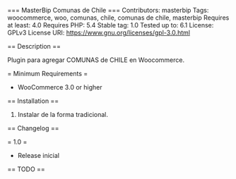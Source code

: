 === MasterBip Comunas de Chile  ===
Contributors: masterbip
Tags: woocommerce, woo, comunas, chile, comunas de chile, masterbip
Requires at least: 4.0
Requires PHP: 5.4
Stable tag: 1.0
Tested up to: 6.1
License: GPLv3
License URI: https://www.gnu.org/licenses/gpl-3.0.html

== Description ==

Plugin para agregar COMUNAS de CHILE en Woocommerce.

= Minimum Requirements =

* WooCommerce 3.0 or higher

== Installation ==

1. Instalar de la forma tradicional.

== Changelog ==

= 1.0 =
* Release inicial

== TODO ==
